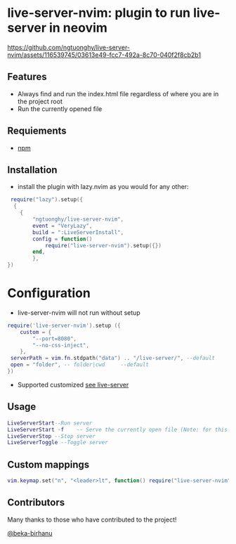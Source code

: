 # live-server-nvim: plugin to run live-server in neovim

https://github.com/ngtuonghy/live-server-nvim/assets/116539745/03613e49-fcc7-492a-8c70-040f2f8cb2b1

##  Features

 - Always find and run the index.html file regardless of where you are in the project root
 - Run the currently opened file

## Requiements

 - [npm](https://docs.npmjs.com/cli)

## Installation

- install the plugin with lazy.nvim as you would for any other:

```lua
 require("lazy").setup({
  {
    {
		"ngtuonghy/live-server-nvim",
		event = "VeryLazy",
		build = ":LiveServerInstall",
		config = function()
			require("live-server-nvim").setup({})
		end,
	    }, 
})
```

# Configuration

- live-server-nvim will not run without setup

```lua
require('live-server-nvim').setup ({
    custom = {
        "--port=8080",
        "--no-css-inject",
    },
 serverPath = vim.fn.stdpath("data") .. "/live-server/", --default
 open = "folder", -- folder|cwd     --default
})

```
- Supported customized [see live-server](https://github.com/tapio/live-server#usage-from-command-line)

## Usage

```lua
LiveServerStart--Run server
LiveServerStart -f    -- Serve the currently open file (Note: for this to work, `open` mode in setup must be set to "folder")
LiveServerStop --Stop server
LiveServerToggle --Toggle server
```
## Custom mappings

```lua
vim.keymap.set("n", "<leader>lt", function() require("live-server-nvim").toggle() end)
```

## Contributors
Many thanks to those who have contributed to the project!

[@beka-birhanu](https://github.com/beka-birhanu)
